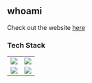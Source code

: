 ## whoami

Check out the website [here](http://parthivmenon.herokuapp.com)

### Tech Stack

|  |  |
|--|--|
| ![](https://lh4.googleusercontent.com/sBaxDLU9jP8BOaB8vNld8Yu_dv7V3HZGBNBHiguET93-VXWxm1tO3J6PtAWEg46cBAicYGZtZEMwRdYO3NYJUKBrEIT18-KvRUAMIHzQ_Q1sagcKZa3hyKVR4hJaf4VpTV3hoAoa) | ![](https://i0.wp.com/css-tricks.com/wp-content/uploads/2020/07/halfmoon.png?fit=1200%2C600&ssl=1) |
|![](https://i2.wp.com/blog.logrocket.com/wp-content/uploads/2019/10/nodejs.png?fit=1240%2C700&ssl=1) | ![](https://nakedsecurity.sophos.com/wp-content/uploads/sites/2/2017/01/mongodb.png?w=775) |